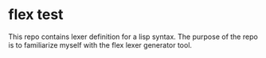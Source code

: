 # flex test

This repo contains lexer definition for a lisp syntax. The purpose of 
the repo is to familiarize myself with the flex lexer generator tool.


